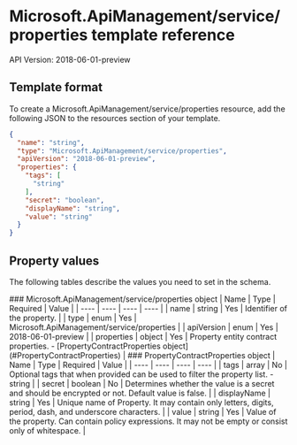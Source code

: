 # Microsoft.ApiManagement/service/properties template reference
API Version: 2018-06-01-preview
## Template format

To create a Microsoft.ApiManagement/service/properties resource, add the following JSON to the resources section of your template.

```json
{
  "name": "string",
  "type": "Microsoft.ApiManagement/service/properties",
  "apiVersion": "2018-06-01-preview",
  "properties": {
    "tags": [
      "string"
    ],
    "secret": "boolean",
    "displayName": "string",
    "value": "string"
  }
}
```
## Property values

The following tables describe the values you need to set in the schema.

<a id="Microsoft.ApiManagement/service/properties" />
### Microsoft.ApiManagement/service/properties object
|  Name | Type | Required | Value |
|  ---- | ---- | ---- | ---- |
|  name | string | Yes | Identifier of the property. |
|  type | enum | Yes | Microsoft.ApiManagement/service/properties |
|  apiVersion | enum | Yes | 2018-06-01-preview |
|  properties | object | Yes | Property entity contract properties. - [PropertyContractProperties object](#PropertyContractProperties) |


<a id="PropertyContractProperties" />
### PropertyContractProperties object
|  Name | Type | Required | Value |
|  ---- | ---- | ---- | ---- |
|  tags | array | No | Optional tags that when provided can be used to filter the property list. - string |
|  secret | boolean | No | Determines whether the value is a secret and should be encrypted or not. Default value is false. |
|  displayName | string | Yes | Unique name of Property. It may contain only letters, digits, period, dash, and underscore characters. |
|  value | string | Yes | Value of the property. Can contain policy expressions. It may not be empty or consist only of whitespace. |

